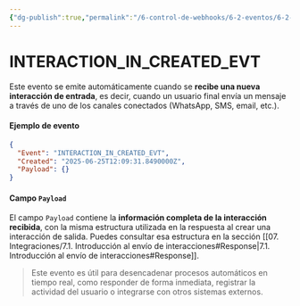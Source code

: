 ```yaml
---
{"dg-publish":true,"permalink":"/6-control-de-webhooks/6-2-eventos/6-2-1-interaction-in-created-evt/"}
---
```


# INTERACTION_IN_CREATED_EVT

Este evento se emite automáticamente cuando se **recibe una nueva interacción de entrada**, es decir, cuando un usuario final envía un mensaje a través de uno de los canales conectados (WhatsApp, SMS, email, etc.).

#### Ejemplo de evento

```json
{
  "Event": "INTERACTION_IN_CREATED_EVT",
  "Created": "2025-06-25T12:09:31.8490000Z",
  "Payload": {}
}
```

#### Campo `Payload`

El campo `Payload` contiene la **información completa de la interacción recibida**, con la misma estructura utilizada en la respuesta al crear una interacción de salida. Puedes consultar esa estructura en la sección  [[07. Integraciones/7.1. Introducción al envío de interacciones#Response\|7.1. Introducción al envío de interacciones#Response]].

> Este evento es útil para desencadenar procesos automáticos en tiempo real, como responder de forma inmediata, registrar la actividad del usuario o integrarse con otros sistemas externos.

